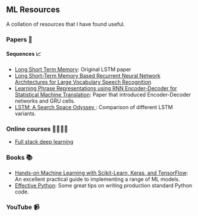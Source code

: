 ## ML Resources

A collation of resources that I have found useful.

### Papers 📖

#### Sequences 📈

- [Long Short Term Memory](http://citeseerx.ist.psu.edu/viewdoc/download?doi=10.1.1.676.4320&rep=rep1&type=pdf): Original LSTM paper
- [Long Short-Term Memory Based Recurrent Neural Network Architectures for Large Vocabulary Speech Recognition
](https://arxiv.org/abs/1402.1128)
- [Learning Phrase Representations using RNN Encoder-Decoder for Statistical Machine Translation](https://arxiv.org/abs/1406.1078): Paper that introduced Encoder-Decoder networks and GRU cells.
- [LSTM: A Search Space Odyssey
](https://arxiv.org/abs/1503.04069): Comparison of different LSTM variants.

### Online courses 👩‍💻🧑‍💻

- [Full stack deep learning](https://fullstackdeeplearning.com/)

### Books 📚

- [Hands-on Machine Learning with Scikit-Learn, Keras, and TensorFlow](https://smile.amazon.co.uk/Hands-Machine-Learning-Scikit-Learn-TensorFlow/dp/1492032646): An excellent practical guide to implementing a range of ML models.
- [Effective Python](https://smile.amazon.co.uk/Effective-Python-Specific-Software-Development/dp/0134853989): Some great tips on writing production standard Python code.

### YouTube 📹
